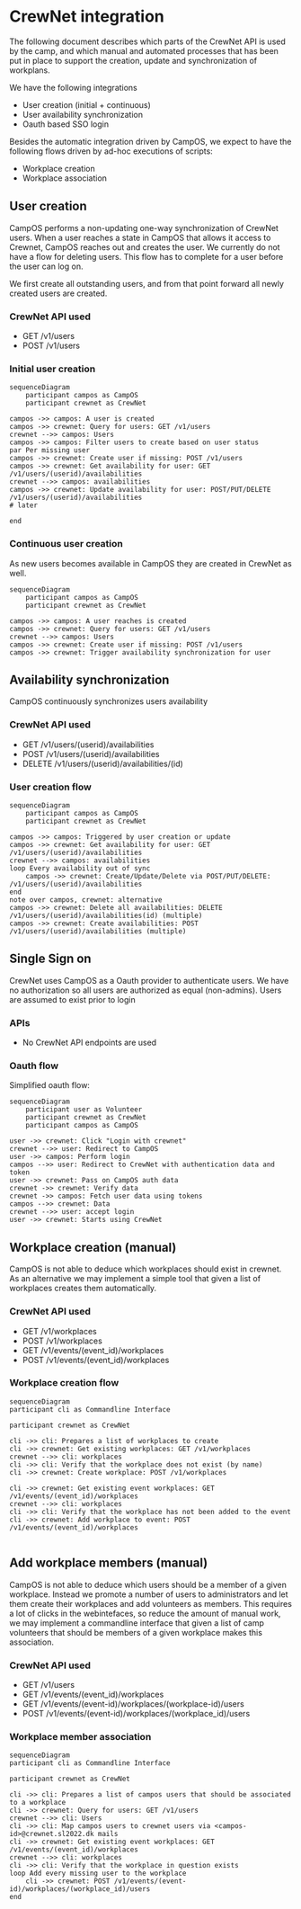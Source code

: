 # CrewNet integration

The following document describes which parts of the CrewNet API is used by the camp, and which manual and automated processes that has been put in place to support the creation, update and synchronization of workplans.

We have the following integrations

* User creation (initial + continuous)
* User availability synchronization
* Oauth based SSO login

Besides the automatic integration driven by CampOS, we expect to have the following flows driven by ad-hoc executions of scripts:

* Workplace creation
* Workplace association

## User creation

CampOS performs a non-updating one-way synchronization of CrewNet users. When a user reaches a state in CampOS that allows it access to Crewnet, CampOS reaches out and creates the user. We currently do not have a flow for deleting users. This flow has to complete for a user before the user can log on.

We first create all outstanding users, and from that point forward all newly created users are created.

### CrewNet API used

* GET /v1/users
* POST /v1/users

### Initial user creation

```mermaid
sequenceDiagram
    participant campos as CampOS
    participant crewnet as CrewNet

campos ->> campos: A user is created
campos ->> crewnet: Query for users: GET /v1/users
crewnet -->> campos: Users
campos ->> campos: Filter users to create based on user status
par Per missing user
campos ->> crewnet: Create user if missing: POST /v1/users
campos ->> crewnet: Get availability for user: GET /v1/users/(userid)/availabilities
crewnet -->> campos: availabilities
campos ->> crewnet: Update availability for user: POST/PUT/DELETE /v1/users/(userid)/availabilities
# later

end
```

### Continuous user creation

As new users becomes available in CampOS they are created in CrewNet as well.

```mermaid
sequenceDiagram
    participant campos as CampOS
    participant crewnet as CrewNet

campos ->> campos: A user reaches is created
campos ->> crewnet: Query for users: GET /v1/users
crewnet -->> campos: Users
campos ->> crewnet: Create user if missing: POST /v1/users
campos ->> crewnet: Trigger availability synchronization for user

```

## Availability synchronization

CampOS continuously synchronizes users availability

### CrewNet API used

* GET /v1/users/(userid)/availabilities
* POST /v1/users/(userid)/availabilities
* DELETE /v1/users/(userid)/availabilities/(id)

### User creation flow

```mermaid
sequenceDiagram
    participant campos as CampOS
    participant crewnet as CrewNet

campos ->> campos: Triggered by user creation or update
campos ->> crewnet: Get availability for user: GET /v1/users/(userid)/availabilities
crewnet -->> campos: availabilities
loop Every availability out of sync
    campos ->> crewnet: Create/Update/Delete via POST/PUT/DELETE: /v1/users/(userid)/availabilities
end
note over campos, crewnet: alternative
campos ->> crewnet: Delete all availabilities: DELETE /v1/users/(userid)/availabilities(id) (multiple)
campos ->> crewnet: Create availabilities: POST /v1/users/(userid)/availabilities (multiple)

```

## Single Sign on

CrewNet uses CampOS as a Oauth provider to authenticate users. We have no authorization so all users are authorized as equal (non-admins). Users are assumed to exist prior to login

### APIs

* No CrewNet API endpoints are used

### Oauth flow

Simplified oauth flow:

```mermaid
sequenceDiagram
    participant user as Volunteer
    participant crewnet as CrewNet
    participant campos as CampOS

user ->> crewnet: Click "Login with crewnet"
crewnet -->> user: Redirect to CampOS
user ->> campos: Perform login
campos -->> user: Redirect to CrewNet with authentication data and token
user ->> crewnet: Pass on CampOS auth data
crewnet ->> crewnet: Verify data
crewnet ->> campos: Fetch user data using tokens
campos -->> crewnet: Data
crewnet -->> user: accept login
user ->> crewnet: Starts using CrewNet
```

## Workplace creation (manual)

CampOS is not able to deduce which workplaces should exist in crewnet. As an alternative we may implement a simple tool that given a list of workplaces creates them automatically.

### CrewNet API used

* GET /v1/workplaces
* POST /v1/workplaces
* GET /v1/events/(event_id)/workplaces
* POST /v1/events/(event_id)/workplaces

### Workplace creation flow

```mermaid
sequenceDiagram
participant cli as Commandline Interface

participant crewnet as CrewNet

cli ->> cli: Prepares a list of workplaces to create
cli ->> crewnet: Get existing workplaces: GET /v1/workplaces
crewnet -->> cli: workplaces
cli ->> cli: Verify that the workplace does not exist (by name)
cli ->> crewnet: Create workplace: POST /v1/workplaces

cli ->> crewnet: Get existing event workplaces: GET /v1/events/(event_id)/workplaces
crewnet -->> cli: workplaces
cli ->> cli: Verify that the workplace has not been added to the event
cli ->> crewnet: Add workplace to event: POST /v1/events/(event_id)/workplaces


```

## Add workplace members (manual)

CampOS is not able to deduce which users should be a member of a given workplace. Instead we promote a number of users to administrators and let them create their workplaces and add volunteers as members. This requires a lot of clicks in the webintefaces, so reduce the amount of manual work, we may implement a commandline interface that given a list of camp volunteers that should be members of a given workplace makes this association.

### CrewNet API used

* GET /v1/users
* GET /v1/events/(event_id)/workplaces
* GET /v1/events/(event-id)/workplaces/(workplace-id)/users
* POST /v1/events/(event-id)/workplaces/(workplace_id)/users

### Workplace member association

```mermaid
sequenceDiagram
participant cli as Commandline Interface

participant crewnet as CrewNet

cli ->> cli: Prepares a list of campos users that should be associated to a workplace
cli ->> crewnet: Query for users: GET /v1/users
crewnet -->> cli: Users
cli ->> cli: Map campos users to crewnet users via <campos-id>@crewnet.sl2022.dk mails
cli ->> crewnet: Get existing event workplaces: GET /v1/events/(event_id)/workplaces
crewnet -->> cli: workplaces
cli ->> cli: Verify that the workplace in question exists
loop Add every missing user to the workplace
    cli ->> crewnet: POST /v1/events/(event-id)/workplaces/(workplace_id)/users
end
```

###
